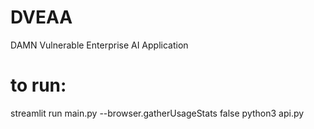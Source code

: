 # DVEAA
DAMN Vulnerable Enterprise AI Application


# to run:
streamlit run main.py --browser.gatherUsageStats false
python3 api.py
